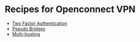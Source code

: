 # Recipes for Openconnect VPN

* [Two Factor Authentication](ocserv-2fa.md)
* [Pseudo Bridges](ocserv-pseudo-bridge.md)
* [Multi-hosting](ocserv-multihost.md)
